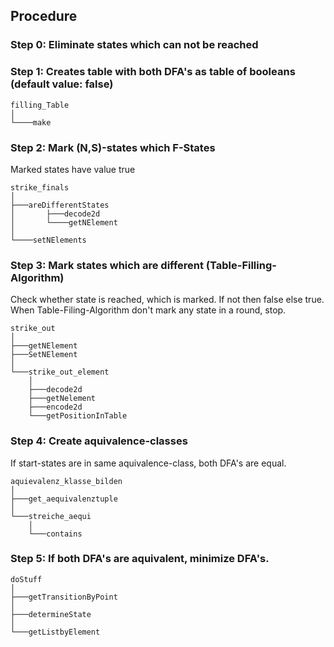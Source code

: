 ## Procedure

### Step 0: Eliminate states which can not be reached

### Step 1: Creates table with both DFA's as table of booleans (default value: false)
```
filling_Table
│
└────make
```
### Step 2: Mark (N,S)-states which F-States
Marked states have value true
```
strike_finals
│
├───areDifferentStates
│	    ├───decode2d
│	    └────getNElement
│
└────setNElements
```

### Step 3: Mark states which are different (Table-Filling-Algorithm)
Check whether state is reached, which is marked. If not then false else true.
When Table-Filing-Algorithm don't mark any state in a round, stop.

```
strike_out
│
├───getNElement
├───SetNElement
│
└───strike_out_element
	│
	├───decode2d
	├───getNelement
	├───encode2d
	└───getPositionInTable
```

### Step 4: Create aquivalence-classes
If start-states are in same aquivalence-class, both DFA's are equal.


```
aquievalenz_klasse_bilden
│
├───get_aequivalenztuple
│
└───streiche_aequi
	│
	└───contains
 ```
### Step 5: If both DFA's are aquivalent, minimize DFA's.

 ```
doStuff
│
├───getTransitionByPoint
│
├───determineState
│
└───getListbyElement
 ```
